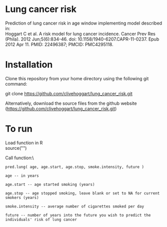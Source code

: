 # Lung cancer risk
Prediction of lung cancer risk in age window implementing model described in:\
Hoggart C et al. A risk model for lung cancer incidence. Cancer Prev Res (Phila). 2012 Jun;5(6):834-46. doi: 10.1158/1940-6207.CAPR-11-0237. Epub 2012 Apr 11. PMID: 22496387; PMCID: PMC4295118.

# Installation
Clone this repository from your home directory using the following git command:

git clone https://github.com/clivehoggart/lung_cancer_risk.git

Alternatively, download the source files from the github website
(https://github.com/clivehoggart/lung_cancer_risk.git)

# To run
Load function in R \
source("")

Call function:\

	pred.lung( age, age.start, age.stop, smoke.intensity, future )
	
	age -- in years
	
	age.start -- age started smoking (years)
	
	age.stop -- age stopped smoking, leave blank or set to NA for current smokers (years)
	
	smoke.intensity -- average number of cigarettes smoked per day
	
	future -- number of years into the future you wish to predict the individuals' risk of lung cancer

